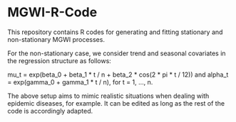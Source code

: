 # MGWI-R-Code

This repository contains R codes for generating and fitting stationary and non-stationary MGWI processes.

For the non-stationary case, we consider trend and seasonal covariates in the regression structure as follows:

mu_t = exp(beta_0 + beta_1 * t / n + beta_2 * cos(2 * pi * t / 12)) and alpha_t = exp(gamma_0 + gamma_1 * t / n), for t = 1, ..., n.

The above setup aims to mimic realistic situations when dealing with epidemic diseases, for example. It can be edited as long as the rest of the code is accordingly adapted.  
